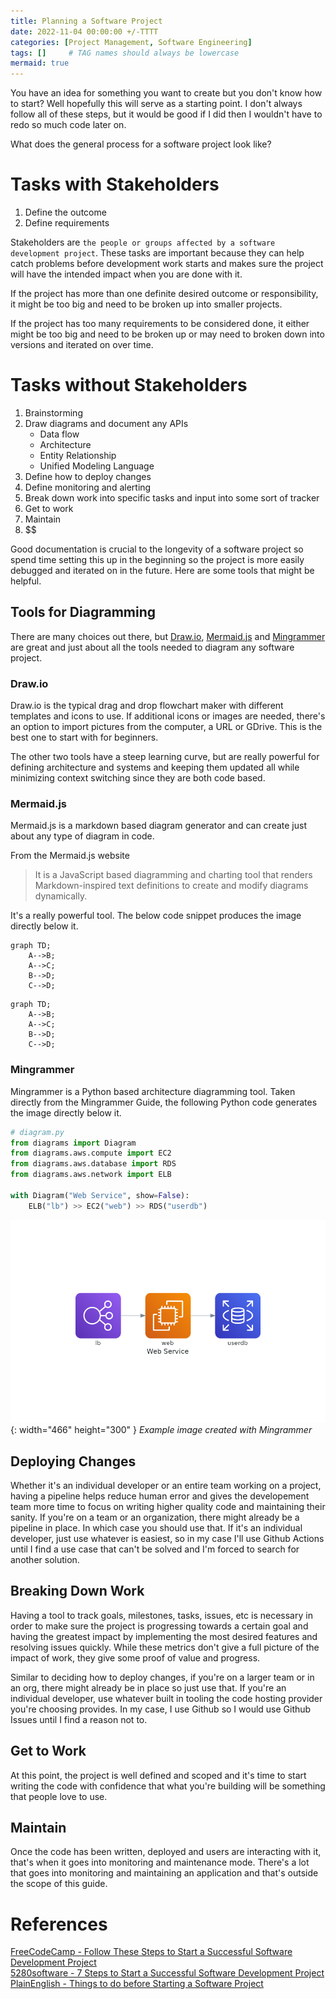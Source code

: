 ```yaml
---
title: Planning a Software Project
date: 2022-11-04 00:00:00 +/-TTTT
categories: [Project Management, Software Engineering]
tags: []     # TAG names should always be lowercase
mermaid: true
---
```


You have an idea for something you want to create but you don't know how to start? Well hopefully this will serve as a starting point. I don't always follow all of these steps, but it would be good if I did then I wouldn't have to redo so much code later on.

What does the general process for a software project look like?


# Tasks with Stakeholders

1. Define the outcome
1. Define requirements

Stakeholders are `the people or groups affected by a software development project`. These tasks are important because they can help catch problems before development work starts and makes sure the project will have the intended impact when you are done with it.

If the project has more than one definite desired outcome or responsibility, it might be too big and need to be broken up into smaller projects.

If the project has too many requirements to be considered done, it either might be too big and need to be broken up or may need to broken down into versions and iterated on over time.

# Tasks without Stakeholders

1. Brainstorming
1. Draw diagrams and document any APIs
    - Data flow
    - Architecture
    - Entity Relationship
    - Unified Modeling Language
1. Define how to deploy changes
1. Define monitoring and alerting
1. Break down work into specific tasks and input into some sort of tracker
1. Get to work
1. Maintain
1. $$

Good documentation is crucial to the longevity of a software project so spend time setting this up in the beginning so the project is more easily debugged and iterated on in the future. Here are some tools that might be helpful.

## Tools for Diagramming

There are many choices out there, but [Draw.io](https://draw.io), [Mermaid.js](https://mermaid-js.github.io/mermaid/#/) and [Mingrammer](https://diagrams.mingrammer.com/) are great and just about all the tools needed to diagram any software project.


### Draw.io
Draw.io is the typical drag and drop flowchart maker with different templates and icons to use. If additional icons or images are needed, there's an option to import pictures from the computer, a URL or GDrive. This is the best one to start with for beginners. 

The other two tools have a steep learning curve, but are really powerful for defining architecture and systems and keeping them updated all while minimizing context switching since they are both code based. 

### Mermaid.js
Mermaid.js is a markdown based diagram generator and can create just about any type of diagram in code.

From the Mermaid.js website
> It is a JavaScript based diagramming and charting tool that renders Markdown-inspired text definitions to create and modify diagrams dynamically.

It's a really powerful tool. The below code snippet produces the image directly below it.

```
graph TD;
    A-->B;
    A-->C;
    B-->D;
    C-->D;
```

```mermaid
graph TD;
    A-->B;
    A-->C;
    B-->D;
    C-->D;
```

### Mingrammer
Mingrammer is a Python based architecture diagramming tool. Taken directly from the Mingrammer Guide, the following Python code generates the image directly below it.
```python
# diagram.py
from diagrams import Diagram
from diagrams.aws.compute import EC2
from diagrams.aws.database import RDS
from diagrams.aws.network import ELB

with Diagram("Web Service", show=False):
    ELB("lb") >> EC2("web") >> RDS("userdb")
```
![Desktop View](/assets/web_service.png){: width="466" height="300" }
_Example image created with Mingrammer_

## Deploying Changes
Whether it's an individual developer or an entire team working on a project, having a pipeline helps reduce human error and gives the developement team more time to focus on writing higher quality code and maintaining their sanity. If you're on a team or an organization, there might already be a pipeline in place. In which case you should use that. If it's an individual developer, just use whatever is easiest, so in my case I'll use Github Actions until I find a use case that can't be solved and I'm forced to search for another solution.

## Breaking Down Work
Having a tool to track goals, milestones, tasks, issues, etc is necessary in order to make sure the project is progressing towards a certain goal and having the greatest impact by implementing the most desired features and resolving issues quickly. While these metrics don't give a full picture of the impact of work, they give some proof of value and progress.

Similar to deciding how to deploy changes, if you're on a larger team or in an org, there might already be in place so just use that. If you're an individual developer, use whatever built in tooling the code hosting provider you're choosing provides. In my case, I use Github so I would use Github Issues until I find a reason not to.

## Get to Work
At this point, the project is well defined and scoped and it's time to start writing the code with confidence that what you're building will be something that people love to use.

## Maintain
Once the code has been written, deployed and users are interacting with it, that's when it goes into monitoring and maintenance mode. There's a lot that goes into monitoring and maintaining an application and that's outside the scope of this guide.

# References
[FreeCodeCamp - Follow These Steps to Start a Successful Software Development Project](https://www.freecodecamp.org/news/follow-these-key-steps-to-start-a-successful-software-development-project-163c838e8fe1/) \
[5280software - 7 Steps to Start a Successful Software Development Project](https://www.5280software.net/blog-post/7-steps-to-start-a-successful-software-development-project/) \
[PlainEnglish - Things to do before Starting a Software Project](https://javascript.plainenglish.io/things-to-do-before-starting-a-software-project-aafc93e7157b?gi=2184f51e2b07/)
